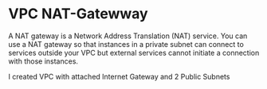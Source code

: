 # VPC NAT-Gatewway
A NAT gateway is a Network Address Translation (NAT) service. You can use a NAT gateway so that instances in a private subnet can connect to services outside your VPC but external services cannot initiate a connection with those instances.

I created VPC with attached Internet Gateway and 2 Public Subnets